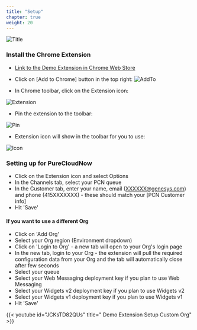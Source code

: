 ```yaml
---
title: "Setup"
chapter: true
weight: 20
---
```


![Title](/images/Setup.PNG)

### Install the Chrome Extension

- [Link to the Demo Extension in Chrome Web Store](https://chrome.google.com/webstore/detail/genesys-gdemo-extension/jiilhcbdojcdonkigflgmdnljialgmfh)

- Click on [Add to Chrome] button in the top right:
![AddTo](/images/AddToChrome.PNG)

- In Chrome toolbar, click on the Extension icon:

 ![Extension](/images/file_1603755872316_ext-1.png)

- Pin the extension to the toolbar:

 ![Pin](/images/file_1603756007050_ext-2.png)

- Extension icon will show in the toolbar for you to use:

![Icon](/images/file_1603756259503_ext-4.png)

### Setting up for PureCloudNow

- Click on the Extension icon and select Options
- In the Channels tab, select your PCN queue
- In the Customer tab, enter your name, email (XXXXXX@genesys.com) and phone (415XXXXXXX) - these should match your [PCN Customer info]
- Hit 'Save'

#### If you want to use a different Org

- Click on 'Add Org'
- Select your Org region (Environment dropdown)
- Click on 'Login to Org' - a new tab will open to your Org's login page
- In the new tab, login to your Org - the extension will pull the required configuration data from your Org and the tab will automatically close after few seconds
- Select your queue
- Select your Web Messaging deployment key if you plan to use Web Messaging
- Select your Widgets v2 deployment key if you plan to use Widgets v2
- Select your Widgets v1 deployment key if you plan to use Widgets v1
- Hit 'Save'

{{< youtube id="JCKsTD82QUs" title=" Demo Extension Setup Custom Org" >}}
